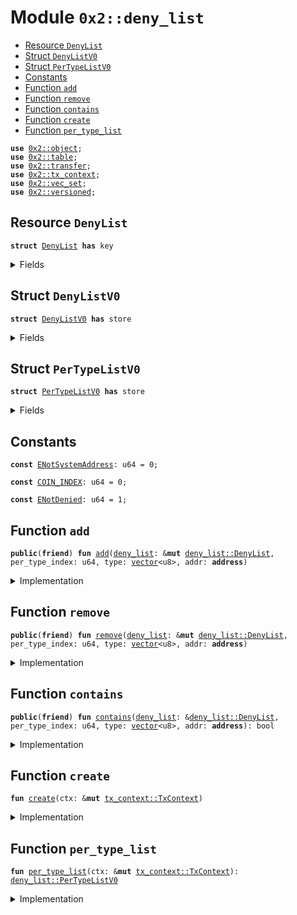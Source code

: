 
<a name="0x2_deny_list"></a>

# Module `0x2::deny_list`



-  [Resource `DenyList`](#0x2_deny_list_DenyList)
-  [Struct `DenyListV0`](#0x2_deny_list_DenyListV0)
-  [Struct `PerTypeListV0`](#0x2_deny_list_PerTypeListV0)
-  [Constants](#@Constants_0)
-  [Function `add`](#0x2_deny_list_add)
-  [Function `remove`](#0x2_deny_list_remove)
-  [Function `contains`](#0x2_deny_list_contains)
-  [Function `create`](#0x2_deny_list_create)
-  [Function `per_type_list`](#0x2_deny_list_per_type_list)


<pre><code><b>use</b> <a href="../../dependencies/sui-framework/object.md#0x2_object">0x2::object</a>;
<b>use</b> <a href="../../dependencies/sui-framework/table.md#0x2_table">0x2::table</a>;
<b>use</b> <a href="../../dependencies/sui-framework/transfer.md#0x2_transfer">0x2::transfer</a>;
<b>use</b> <a href="../../dependencies/sui-framework/tx_context.md#0x2_tx_context">0x2::tx_context</a>;
<b>use</b> <a href="../../dependencies/sui-framework/vec_set.md#0x2_vec_set">0x2::vec_set</a>;
<b>use</b> <a href="../../dependencies/sui-framework/versioned.md#0x2_versioned">0x2::versioned</a>;
</code></pre>



<a name="0x2_deny_list_DenyList"></a>

## Resource `DenyList`



<pre><code><b>struct</b> <a href="../../dependencies/sui-framework/deny_list.md#0x2_deny_list_DenyList">DenyList</a> <b>has</b> key
</code></pre>



<details>
<summary>Fields</summary>


<dl>
<dt>
<code>id: <a href="../../dependencies/sui-framework/object.md#0x2_object_UID">object::UID</a></code>
</dt>
<dd>

</dd>
<dt>
<code>inner: <a href="../../dependencies/sui-framework/versioned.md#0x2_versioned_Versioned">versioned::Versioned</a></code>
</dt>
<dd>

</dd>
</dl>


</details>

<a name="0x2_deny_list_DenyListV0"></a>

## Struct `DenyListV0`



<pre><code><b>struct</b> <a href="../../dependencies/sui-framework/deny_list.md#0x2_deny_list_DenyListV0">DenyListV0</a> <b>has</b> store
</code></pre>



<details>
<summary>Fields</summary>


<dl>
<dt>
<code>lists: <a href="../../dependencies/move-stdlib/vector.md#0x1_vector">vector</a>&lt;<a href="../../dependencies/sui-framework/deny_list.md#0x2_deny_list_PerTypeListV0">deny_list::PerTypeListV0</a>&gt;</code>
</dt>
<dd>

</dd>
</dl>


</details>

<a name="0x2_deny_list_PerTypeListV0"></a>

## Struct `PerTypeListV0`



<pre><code><b>struct</b> <a href="../../dependencies/sui-framework/deny_list.md#0x2_deny_list_PerTypeListV0">PerTypeListV0</a> <b>has</b> store
</code></pre>



<details>
<summary>Fields</summary>


<dl>
<dt>
<code>denied_count: <a href="../../dependencies/sui-framework/table.md#0x2_table_Table">table::Table</a>&lt;<b>address</b>, u64&gt;</code>
</dt>
<dd>

</dd>
<dt>
<code>denied_addresses: <a href="../../dependencies/sui-framework/table.md#0x2_table_Table">table::Table</a>&lt;<a href="../../dependencies/move-stdlib/vector.md#0x1_vector">vector</a>&lt;u8&gt;, <a href="../../dependencies/sui-framework/vec_set.md#0x2_vec_set_VecSet">vec_set::VecSet</a>&lt;<b>address</b>&gt;&gt;</code>
</dt>
<dd>

</dd>
</dl>


</details>

<a name="@Constants_0"></a>

## Constants


<a name="0x2_deny_list_ENotSystemAddress"></a>



<pre><code><b>const</b> <a href="../../dependencies/sui-framework/deny_list.md#0x2_deny_list_ENotSystemAddress">ENotSystemAddress</a>: u64 = 0;
</code></pre>



<a name="0x2_deny_list_COIN_INDEX"></a>



<pre><code><b>const</b> <a href="../../dependencies/sui-framework/deny_list.md#0x2_deny_list_COIN_INDEX">COIN_INDEX</a>: u64 = 0;
</code></pre>



<a name="0x2_deny_list_ENotDenied"></a>



<pre><code><b>const</b> <a href="../../dependencies/sui-framework/deny_list.md#0x2_deny_list_ENotDenied">ENotDenied</a>: u64 = 1;
</code></pre>



<a name="0x2_deny_list_add"></a>

## Function `add`



<pre><code><b>public</b>(<b>friend</b>) <b>fun</b> <a href="../../dependencies/sui-framework/deny_list.md#0x2_deny_list_add">add</a>(<a href="../../dependencies/sui-framework/deny_list.md#0x2_deny_list">deny_list</a>: &<b>mut</b> <a href="../../dependencies/sui-framework/deny_list.md#0x2_deny_list_DenyList">deny_list::DenyList</a>, per_type_index: u64, type: <a href="../../dependencies/move-stdlib/vector.md#0x1_vector">vector</a>&lt;u8&gt;, addr: <b>address</b>)
</code></pre>



<details>
<summary>Implementation</summary>


<pre><code><b>public</b>(<b>friend</b>) <b>fun</b> <a href="../../dependencies/sui-framework/deny_list.md#0x2_deny_list_add">add</a>(
    <a href="../../dependencies/sui-framework/deny_list.md#0x2_deny_list">deny_list</a>: &<b>mut</b> <a href="../../dependencies/sui-framework/deny_list.md#0x2_deny_list_DenyList">DenyList</a>,
    per_type_index: u64,
    type: <a href="../../dependencies/move-stdlib/vector.md#0x1_vector">vector</a>&lt;u8&gt;,
    addr: <b>address</b>,
) {
    <b>let</b> <a href="../../dependencies/sui-framework/deny_list.md#0x2_deny_list">deny_list</a>: &<b>mut</b> <a href="../../dependencies/sui-framework/deny_list.md#0x2_deny_list_DenyListV0">DenyListV0</a> = <a href="../../dependencies/sui-framework/versioned.md#0x2_versioned_load_value_mut">versioned::load_value_mut</a>(&<b>mut</b> <a href="../../dependencies/sui-framework/deny_list.md#0x2_deny_list">deny_list</a>.inner);
    <b>let</b> list = <a href="../../dependencies/move-stdlib/vector.md#0x1_vector_borrow_mut">vector::borrow_mut</a>(&<b>mut</b> <a href="../../dependencies/sui-framework/deny_list.md#0x2_deny_list">deny_list</a>.lists, per_type_index);
    <b>if</b> (!<a href="../../dependencies/sui-framework/table.md#0x2_table_contains">table::contains</a>(&list.denied_addresses, type)) {
        <a href="../../dependencies/sui-framework/table.md#0x2_table_add">table::add</a>(&<b>mut</b> list.denied_addresses, type, <a href="../../dependencies/sui-framework/vec_set.md#0x2_vec_set_empty">vec_set::empty</a>());
    };
    <b>let</b> denied_addresses = <a href="../../dependencies/sui-framework/table.md#0x2_table_borrow_mut">table::borrow_mut</a>(&<b>mut</b> list.denied_addresses, type);
    <b>let</b> already_denied = <a href="../../dependencies/sui-framework/vec_set.md#0x2_vec_set_contains">vec_set::contains</a>(denied_addresses, &addr);
    <b>if</b> (already_denied) <b>return</b>;

    <a href="../../dependencies/sui-framework/vec_set.md#0x2_vec_set_insert">vec_set::insert</a>(denied_addresses, addr);
    <b>if</b> (!<a href="../../dependencies/sui-framework/table.md#0x2_table_contains">table::contains</a>(&list.denied_count, addr)) {
        <a href="../../dependencies/sui-framework/table.md#0x2_table_add">table::add</a>(&<b>mut</b> list.denied_count, addr, 0);
    };
    <b>let</b> denied_count = <a href="../../dependencies/sui-framework/table.md#0x2_table_borrow_mut">table::borrow_mut</a>(&<b>mut</b> list.denied_count, addr);
    *denied_count = *denied_count + 1;
}
</code></pre>



</details>

<a name="0x2_deny_list_remove"></a>

## Function `remove`



<pre><code><b>public</b>(<b>friend</b>) <b>fun</b> <a href="../../dependencies/sui-framework/deny_list.md#0x2_deny_list_remove">remove</a>(<a href="../../dependencies/sui-framework/deny_list.md#0x2_deny_list">deny_list</a>: &<b>mut</b> <a href="../../dependencies/sui-framework/deny_list.md#0x2_deny_list_DenyList">deny_list::DenyList</a>, per_type_index: u64, type: <a href="../../dependencies/move-stdlib/vector.md#0x1_vector">vector</a>&lt;u8&gt;, addr: <b>address</b>)
</code></pre>



<details>
<summary>Implementation</summary>


<pre><code><b>public</b>(<b>friend</b>) <b>fun</b> <a href="../../dependencies/sui-framework/deny_list.md#0x2_deny_list_remove">remove</a>(
    <a href="../../dependencies/sui-framework/deny_list.md#0x2_deny_list">deny_list</a>: &<b>mut</b> <a href="../../dependencies/sui-framework/deny_list.md#0x2_deny_list_DenyList">DenyList</a>,
    per_type_index: u64,
    type: <a href="../../dependencies/move-stdlib/vector.md#0x1_vector">vector</a>&lt;u8&gt;,
    addr: <b>address</b>,
) {
    <b>let</b> <a href="../../dependencies/sui-framework/deny_list.md#0x2_deny_list">deny_list</a>: &<b>mut</b> <a href="../../dependencies/sui-framework/deny_list.md#0x2_deny_list_DenyListV0">DenyListV0</a> = <a href="../../dependencies/sui-framework/versioned.md#0x2_versioned_load_value_mut">versioned::load_value_mut</a>(&<b>mut</b> <a href="../../dependencies/sui-framework/deny_list.md#0x2_deny_list">deny_list</a>.inner);
    <b>let</b> list = <a href="../../dependencies/move-stdlib/vector.md#0x1_vector_borrow_mut">vector::borrow_mut</a>(&<b>mut</b> <a href="../../dependencies/sui-framework/deny_list.md#0x2_deny_list">deny_list</a>.lists, per_type_index);
    <b>let</b> denied_addresses = <a href="../../dependencies/sui-framework/table.md#0x2_table_borrow_mut">table::borrow_mut</a>(&<b>mut</b> list.denied_addresses, type);
    <b>assert</b>!(<a href="../../dependencies/sui-framework/vec_set.md#0x2_vec_set_contains">vec_set::contains</a>(denied_addresses, &addr), <a href="../../dependencies/sui-framework/deny_list.md#0x2_deny_list_ENotDenied">ENotDenied</a>);
    <a href="../../dependencies/sui-framework/vec_set.md#0x2_vec_set_remove">vec_set::remove</a>(denied_addresses, &addr);
    <b>let</b> denied_count = <a href="../../dependencies/sui-framework/table.md#0x2_table_borrow_mut">table::borrow_mut</a>(&<b>mut</b> list.denied_count, addr);
    *denied_count = *denied_count - 1;
    <b>if</b> (*denied_count == 0) {
        <a href="../../dependencies/sui-framework/table.md#0x2_table_remove">table::remove</a>(&<b>mut</b> list.denied_count, addr);
    }
}
</code></pre>



</details>

<a name="0x2_deny_list_contains"></a>

## Function `contains`



<pre><code><b>public</b>(<b>friend</b>) <b>fun</b> <a href="../../dependencies/sui-framework/deny_list.md#0x2_deny_list_contains">contains</a>(<a href="../../dependencies/sui-framework/deny_list.md#0x2_deny_list">deny_list</a>: &<a href="../../dependencies/sui-framework/deny_list.md#0x2_deny_list_DenyList">deny_list::DenyList</a>, per_type_index: u64, type: <a href="../../dependencies/move-stdlib/vector.md#0x1_vector">vector</a>&lt;u8&gt;, addr: <b>address</b>): bool
</code></pre>



<details>
<summary>Implementation</summary>


<pre><code><b>public</b>(<b>friend</b>) <b>fun</b> <a href="../../dependencies/sui-framework/deny_list.md#0x2_deny_list_contains">contains</a>(
    <a href="../../dependencies/sui-framework/deny_list.md#0x2_deny_list">deny_list</a>: &<a href="../../dependencies/sui-framework/deny_list.md#0x2_deny_list_DenyList">DenyList</a>,
    per_type_index: u64,
    type: <a href="../../dependencies/move-stdlib/vector.md#0x1_vector">vector</a>&lt;u8&gt;,
    addr: <b>address</b>,
): bool {
    <b>let</b> <a href="../../dependencies/sui-framework/deny_list.md#0x2_deny_list">deny_list</a>: &<a href="../../dependencies/sui-framework/deny_list.md#0x2_deny_list_DenyListV0">DenyListV0</a> = <a href="../../dependencies/sui-framework/versioned.md#0x2_versioned_load_value">versioned::load_value</a>(&<a href="../../dependencies/sui-framework/deny_list.md#0x2_deny_list">deny_list</a>.inner);
    <b>let</b> list = <a href="../../dependencies/move-stdlib/vector.md#0x1_vector_borrow">vector::borrow</a>(&<a href="../../dependencies/sui-framework/deny_list.md#0x2_deny_list">deny_list</a>.lists, per_type_index);
    <b>if</b> (!<a href="../../dependencies/sui-framework/table.md#0x2_table_contains">table::contains</a>(&list.denied_count, addr)) <b>return</b> <b>false</b>;

    <b>let</b> denied_count = <a href="../../dependencies/sui-framework/table.md#0x2_table_borrow">table::borrow</a>(&list.denied_count, addr);
    <b>if</b> (*denied_count == 0) <b>return</b> <b>false</b>;

    <b>if</b> (!<a href="../../dependencies/sui-framework/table.md#0x2_table_contains">table::contains</a>(&list.denied_addresses, type)) <b>return</b> <b>false</b>;

    <b>let</b> denied_addresses = <a href="../../dependencies/sui-framework/table.md#0x2_table_borrow">table::borrow</a>(&list.denied_addresses, type);
    <a href="../../dependencies/sui-framework/vec_set.md#0x2_vec_set_contains">vec_set::contains</a>(denied_addresses, &addr)
}
</code></pre>



</details>

<a name="0x2_deny_list_create"></a>

## Function `create`



<pre><code><b>fun</b> <a href="../../dependencies/sui-framework/deny_list.md#0x2_deny_list_create">create</a>(ctx: &<b>mut</b> <a href="../../dependencies/sui-framework/tx_context.md#0x2_tx_context_TxContext">tx_context::TxContext</a>)
</code></pre>



<details>
<summary>Implementation</summary>


<pre><code><b>fun</b> <a href="../../dependencies/sui-framework/deny_list.md#0x2_deny_list_create">create</a>(ctx: &<b>mut</b> TxContext) {
    <b>assert</b>!(<a href="../../dependencies/sui-framework/tx_context.md#0x2_tx_context_sender">tx_context::sender</a>(ctx) == @0x0, <a href="../../dependencies/sui-framework/deny_list.md#0x2_deny_list_ENotSystemAddress">ENotSystemAddress</a>);

    <b>let</b> v0 = <a href="../../dependencies/sui-framework/deny_list.md#0x2_deny_list_DenyListV0">DenyListV0</a> {
        lists: <a href="../../dependencies/move-stdlib/vector.md#0x1_vector">vector</a>[<a href="../../dependencies/sui-framework/deny_list.md#0x2_deny_list_per_type_list">per_type_list</a>(ctx)],
    };
    <b>let</b> inner = <a href="../../dependencies/sui-framework/versioned.md#0x2_versioned_create">versioned::create</a>(0, v0, ctx);
    <b>let</b> deny_list_object = <a href="../../dependencies/sui-framework/deny_list.md#0x2_deny_list_DenyList">DenyList</a> {
        id: <a href="../../dependencies/sui-framework/object.md#0x2_object_sui_deny_list_object_id">object::sui_deny_list_object_id</a>(),
        inner,
    };
    <a href="../../dependencies/sui-framework/transfer.md#0x2_transfer_share_object">transfer::share_object</a>(deny_list_object);
}
</code></pre>



</details>

<a name="0x2_deny_list_per_type_list"></a>

## Function `per_type_list`



<pre><code><b>fun</b> <a href="../../dependencies/sui-framework/deny_list.md#0x2_deny_list_per_type_list">per_type_list</a>(ctx: &<b>mut</b> <a href="../../dependencies/sui-framework/tx_context.md#0x2_tx_context_TxContext">tx_context::TxContext</a>): <a href="../../dependencies/sui-framework/deny_list.md#0x2_deny_list_PerTypeListV0">deny_list::PerTypeListV0</a>
</code></pre>



<details>
<summary>Implementation</summary>


<pre><code><b>fun</b> <a href="../../dependencies/sui-framework/deny_list.md#0x2_deny_list_per_type_list">per_type_list</a>(ctx: &<b>mut</b> TxContext): <a href="../../dependencies/sui-framework/deny_list.md#0x2_deny_list_PerTypeListV0">PerTypeListV0</a> {
    <a href="../../dependencies/sui-framework/deny_list.md#0x2_deny_list_PerTypeListV0">PerTypeListV0</a> {
        denied_count: <a href="../../dependencies/sui-framework/table.md#0x2_table_new">table::new</a>(ctx),
        denied_addresses: <a href="../../dependencies/sui-framework/table.md#0x2_table_new">table::new</a>(ctx),
    }
}
</code></pre>



</details>
